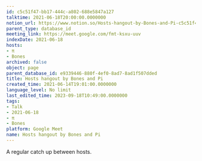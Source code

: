 ```yaml
---
id: c5c51f47-bb17-444c-a802-688e5847a127
talktime: 2021-06-18T20:00:00.0000000
notion_url: https://www.notion.so/Hosts-hangout-by-Bones-and-Pi-c5c51f47bb17444ca802688e5847a127
parent_type: database_id
meeting_link: https://meet.google.com/fmt-ksxu-uuv
indexDate: 2021-06-18
hosts:
- π
- Bones
archived: false
object: page
parent_database_id: e9339446-880f-4ef0-8ad7-8ad1f507dded
title: Hosts hangout by Bones and Pi
created_time: 2021-06-14T19:01:00.0000000
language_level: No limit
last_edited_time: 2023-09-18T10:49:00.0000000
tags:
- Talk
- 2021-06-18
- π
- Bones
platform: Google Meet
name: Hosts hangout by Bones and Pi
---
```


A regular catch up between hosts.


